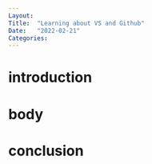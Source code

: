 ```yaml
---
Layout:
Title:  "Learning about VS and Github"
Date:   "2022-02-21"
Categories:
---
```

# introduction



# body




# conclusion

